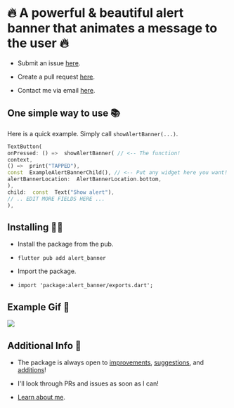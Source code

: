 # 🔥 A powerful & beautiful alert banner that animates a message to the user 🔥

- Submit an issue [here](https://github.com/mattrltrent/alert_banner/issues).

- Create a pull request [here](https://github.com/mattrltrent/alert_banner/pulls).

- Contact me via email [here](mailto:me@matthewtrent.me).

## One simple way to use 📚

Here is a quick example. Simply call `showAlertBanner(...)`.

```dart
TextButton(
onPressed: () =>  showAlertBanner( // <-- The function!
context,
() =>  print("TAPPED"),
const  ExampleAlertBannerChild(), // <-- Put any widget here you want!
alertBannerLocation:  AlertBannerLocation.bottom,
),
child:  const  Text("Show alert"),
// .. EDIT MORE FIELDS HERE ...
),
```

## Installing 🧑‍🏫

- Install the package from the pub.

- `flutter pub add alert_banner`

- Import the package.

- `import 'package:alert_banner/exports.dart';`

## Example Gif 📸

<img  src="https://github.com/mattrltrent/alert_banner/blob/main/resources/example.gif?raw=true"  style="display: inline"/>

## Additional Info 📣

- The package is always open to [improvements](https://github.com/mattrltrent/alert_banner/issues), [suggestions](mailto:me@matthewtrent.me), and [additions](https://github.com/mattrltrent/alert_banner/pulls)!

- I'll look through PRs and issues as soon as I can!

- [Learn about me](https://matthewtrent.me).
